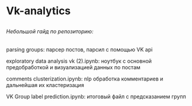 # Vk-analytics 
<h2> 

<h6>Небольшой гайд по репозиторию:</h6>

parsing groups: парсер постов, парсил с помощью VK api

exploratory data analysis vk (2).ipynb: ноутбук с основной предобработкой и визуализацией данных по постам

comments clusterization.ipynb: nlp обработка комментариев и дальнейшая их кластеризация

VK Group label prediction.ipynb: итоговый файл с предсказанием групп
